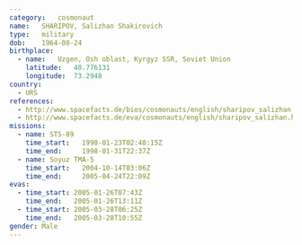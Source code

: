 ```yaml
---
category:	cosmonaut
name:	SHARIPOV, Salizhan Shakirovich 
type:	military
dob:	1964-08-24
birthplace:
  - name:	Uzgen, Osh oblast, Kyrgyz SSR, Soviet Union
    latitude:	40.776131
    longitude:	73.2948
country:
  - URS
references:
  - http://www.spacefacts.de/bios/cosmonauts/english/sharipov_salizhan.htm
  - http://www.spacefacts.de/eva/cosmonauts/english/sharipov_salizhan.htm
missions:
  - name: STS-89
    time_start:   1998-01-23T02:48:15Z
    time_end:     1998-01-31T22:37Z
  - name: Soyuz TMA-5
    time_start:   2004-10-14T03:06Z
    time_end:     2005-04-24T22:09Z
evas:
  - time_start: 2005-01-26T07:43Z
    time_end:   2005-01-26T13:11Z
  - time_start: 2005-03-28T06:25Z
    time_end:   2005-03-28T10:55Z
gender:	Male
---
```

